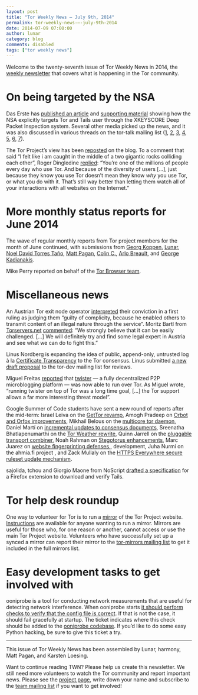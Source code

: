 ```yaml
---
layout: post
title: "Tor Weekly News — July 9th, 2014"
permalink: tor-weekly-news-—-july-9th-2014
date: 2014-07-09 07:00:00
author: lunar
category: blog
comments: disabled
tags: ["tor weekly news"]
---
```


Welcome to the twenty-seventh issue of Tor Weekly News in 2014, the [weekly newsletter](https://lists.torproject.org/cgi-bin/mailman/listinfo/tor-news) that covers what is happening in the Tor community.

On being targeted by the NSA
============================

Das Erste has [published an article](http://daserste.ndr.de/panorama/aktuell/nsa230_page-1.html) and [supporting material](http://daserste.ndr.de/panorama/xkeyscorerules100.txt) showing how the NSA explicitly targets Tor and Tails user through the XKEYSCORE Deep Packet Inspection system. Several other media picked up the news, and it was also discussed in various threads on the tor-talk mailing list ([1](https://lists.torproject.org/pipermail/tor-talk/2014-June/033473.html), [2](https://lists.torproject.org/pipermail/tor-talk/2014-July/033564.html), [3](https://lists.torproject.org/pipermail/tor-talk/2014-July/033640.html), [4](https://lists.torproject.org/pipermail/tor-talk/2014-July/033642.html), [5](https://lists.torproject.org/pipermail/tor-talk/2014-July/033656.html), [6](https://lists.torproject.org/pipermail/tor-talk/2014-July/033703.html), [7](https://lists.torproject.org/pipermail/tor-talk/2014-July/033749.html)).

The Tor Project’s view has been [reposted](https://blog.torproject.org/blog/being-targeted-nsa) on the blog. To a comment that said “I felt like i am caught in the middle of a two gigantic rocks colliding each other”, Roger Dingledine [replied](https://blog.torproject.org/blog/being-targeted-nsa#comment-64376): “You’re one of the millions of people every day who use Tor. And because of the diversity of users […], just because they know you use Tor doesn’t mean they know *why* you use Tor, or what you do with it. That’s still way better than letting them watch all of your interactions with all websites on the Internet.”

More monthly status reports for June 2014
=========================================

The wave of regular monthly reports from Tor project members for the month of June continued, with submissions from [Georg Koppen](https://lists.torproject.org/pipermail/tor-reports/2014-July/000576.html), [Lunar](https://lists.torproject.org/pipermail/tor-reports/2014-July/000577.html), [Noel David Torres Taño](https://lists.torproject.org/pipermail/tor-reports/2014-July/000578.html), [Matt Pagan](https://lists.torproject.org/pipermail/tor-reports/2014-July/000579.html), [Colin C.](https://lists.torproject.org/pipermail/tor-reports/2014-July/000580.html), [Arlo Breault](https://lists.torproject.org/pipermail/tor-reports/2014-July/000583.html), and [George Kadianakis](https://lists.torproject.org/pipermail/tor-reports/2014-July/000585.html).

Mike Perry reported on behalf of the [Tor Browser team](https://lists.torproject.org/pipermail/tor-reports/2014-July/000584.html).

Miscellaneous news
==================

An Austrian Tor exit node operator [interpreted](https://network23.org/blackoutaustria/2014/07/01/to-whom-it-may-concern-english-version/) their conviction in a first ruling as judging them “guilty of complicity, because he enabled others to transmit content of an illegal nature through the service”. Moritz Bartl from [Torservers.net](https://www.torservers.net/) [commented](https://lists.torproject.org/pipermail/tor-talk/2014-July/033613.html): “We strongly believe that it can be easily challenged. […] We will definitely try and find some legal expert in Austria and see what we can do to fight this.”

Linus Nordberg is expanding the idea of public, append-only, untrusted log à la [Certificate Transparency](http://www.certificate-transparency.org/) to the Tor consensus. Linus submitted [a new draft proposal](https://lists.torproject.org/pipermail/tor-dev/2014-July/007092.html) to the tor-dev mailing list for reviews.

Miguel Freitas [reported](https://lists.torproject.org/pipermail/tor-talk/2014-July/033580.html) that [twister](http://twister.net.co/) — a fully decentralized P2P microblogging platform — was now able to run over Tor. As Miguel wrote, “running twister on top of Tor was a long time goal, […] the Tor support allows a far more interesting threat model”.

Google Summer of Code students have sent a new round of reports after the mid-term: Israel Leiva on the [GetTor revamp](https://lists.torproject.org/pipermail/tor-dev/2014-July/007074.html), Amogh Pradeep on [Orbot and Orfox improvements](https://lists.torproject.org/pipermail/tor-dev/2014-July/007083.html), Mikhail Belous on the [multicore tor daemon](https://lists.torproject.org/pipermail/tor-dev/2014-July/007086.html), Daniel Martí on [incremental updates to consensus documents](https://lists.torproject.org/pipermail/tor-dev/2014-July/007087.html), Sreenatha Bhatlapenumarthi on the [Tor Weather rewrite](https://lists.torproject.org/pipermail/tor-dev/2014-July/007091.html), Quinn Jarrell on the [pluggable transport combiner](https://lists.torproject.org/pipermail/tor-dev/2014-July/007094.html), Noah Rahman on [Stegotorus enhancements](https://lists.torproject.org/pipermail/tor-dev/2014-July/007095.html), Marc Juarez on [website fingerprinting defenses ](https://lists.torproject.org/pipermail/tor-reports/2014-July/000581.html), development, Juha Nurmi on the ahmia.fi project [](https://lists.torproject.org/pipermail/tor-reports/2014-July/000582.html), and Zack Mullaly on the [HTTPS Everywhere secure ruleset update mechanism](https://lists.eff.org/pipermail/https-everywhere/2014-July/002182.html).

sajolida, tchou and Giorgio Maone from NoScript [drafted a specification](https://mailman.boum.org/pipermail/tails-dev/2014-July/006288.html) for a Firefox extension to download and verify Tails.

Tor help desk roundup
=====================

One way to volunteer for Tor is to run a [mirror](https://www.torproject.org/getinvolved/mirrors.html) of the Tor Project website. [Instructions](https://www.torproject.org/docs/running-a-mirror.html.en) are available for anyone wanting to run a mirror. Mirrors are useful for those who, for one reason or another, cannot access or use the main Tor Project website. Volunteers who have successfully set up a synced a mirror can report their mirror to the [tor-mirrors mailing list](https://lists.torproject.org/cgi-bin/mailman/listinfo/tor-mirrors) to get it included in the full mirrors list.

Easy development tasks to get involved with
===========================================

ooniprobe is a tool for conducting network measurements that are useful for detecting network interference. When ooniprobe starts [it should perform checks to verify that the config file is correct](https://bugs.torproject.org/11983). If that is not the case, it should fail gracefully at startup. The ticket indicates where this check should be added to the [ooniprobe codebase](https://gitweb.torproject.org/ooni-probe.git). If you’d like to do some easy Python hacking, be sure to give this ticket a try.

* * * * *

This issue of Tor Weekly News has been assembled by Lunar, harmony, Matt Pagan, and Karsten Loesing.

Want to continue reading TWN? Please help us create this newsletter. We still need more volunteers to watch the Tor community and report important news. Please see the [project page](https://trac.torproject.org/projects/tor/wiki/TorWeeklyNews), write down your name and subscribe to the [team mailing list](https://lists.torproject.org/cgi-bin/mailman/listinfo/news-team) if you want to get involved!
